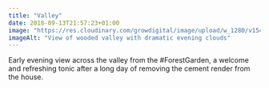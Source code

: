 ```yaml
---
title: "Valley"
date: 2018-09-13T21:57:23+01:00
image: "https://res.cloudinary.com/growdigital/image/upload/w_1280/v1544352348/valley-29724268707.jpg"
imageAlt: "View of wooded valley with dramatic evening clouds"
---
```


Early evening view across the valley from the #ForestGarden, a welcome and refreshing tonic after a long day of removing the cement render from the house.
